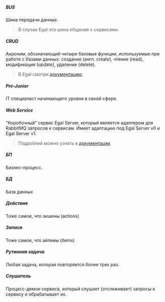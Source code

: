 ##### BUS

Шина передачи данных.

> В случае Egal это шина общения с сервисами.

##### CRUD

Акроним, обозначающий четыре базовые функции, используемые при работе с
базами данных: создание (англ. create), чтение (read), модификация
(update), удаление (delete).

> В Egal смотри [документацию](server/crud/index.md).

##### Pre-Junior

IT специалист начинающего уровня в своей сфере.

##### Web Service

"Коробочный" сервис Egal Server, который является адаптером для RabbitMQ
запросов к сервисам. Имеет адаптацию под Egal Server v0 и Egal
Server v1.

> Подробней можно узнать в
> [документации](server/services/web_service.md).

##### БП

Бизнес-процесс.

##### БД

База данных

##### Действия

Тоже самое, что экшены (actions)

##### Записи

Тоже самое, что айтемы (items)

##### Рутинная задача

Любая задача, которая повторяется более трех раз.


##### Слушатель

Процесс-демон сервиса,
который слушает (отслеживает) запросы к сервису и обрабатывает их.
